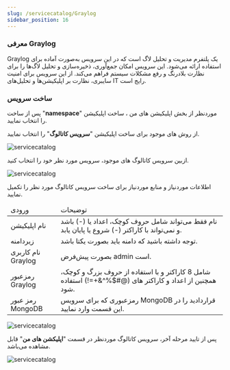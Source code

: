 ```yaml
---
slug: /servicecatalog/Graylog
sidebar_position: 16
---
```


### معرفی Graylog
Graylog یک پلتفرم مدیریت و تحلیل لاگ است که در این سرویس به‌صورت آماده برای استفاده ارائه می‌شود. این سرویس امکان جمع‌آوری، ذخیره‌سازی و تحلیل لاگ‌ها را برای نظارت بلادرنگ و رفع مشکلات سیستم فراهم می‌کند. از این سرویس برای امنیت سایبری، نظارت بر اپلیکیشن‌ها و تحلیل‌های IT رایج است.

### ساخت سرویس
پس از ساخت "**namespace**" موردنظر از بخش اپلیکیشن های من ، ساخت اپلیکیشن را انتخاب نمایید.

از روش های موجود برای ساخت اپلیکیشن "**سرویس کاتالوگ**" را انتخاب نمایید.

![servicecatalog](/img/servicecatalog/servicecatalog00.png)

ازبین سرویس کاتالوگ های موجود، سرویس مورد نظر خود را انتخاب کنید.

![servicecatalog](/img/servicecatalog/servicecatalog000.png)

اطلاعات موردنیاز و منابع موردنیاز برای ساخت سرویس کاتالوگ مورد نظر را تکمیل نمایید.

<table>
    <thead>
        <tr>
            <td>ورودی</td>
            <td>توضیحات</td>
        </tr>
    </thead>
    <tbody>
        <tr>
            <td>نام اپلیکیشن</td>
            <td>نام فقط می‌تواند شامل حروف کوچک، اعداد یا (-) باشد و نمی‌تواند با کاراکتر (-) شروع یا پایان یابد.</td>
        </tr>
        <tr>
            <td>زیردامنه</td>
            <td>توجه داشته باشید که دامنه باید بصورت یکتا باشد.</td>
        </tr>
        <tr>
            <td>نام کاربری Graylog</td>
            <td>بصورت پیش‌فرض admin است.</td>
        </tr>
        <tr>
            <td>رمزعبور Graylog</td>
            <td>شامل 8 کاراکتر و با استفاده از حروف بزرگ و کوچک، همچنین از اعداد و کاراکتر های (@#$%^&+=!) استفاده شود.</td>
        </tr>
        <tr>
            <td>رمز عبور MongoDB</td>
            <td>رمز‌عبوری که برای سرویس MongoDB قراردادید را در این قسمت وارد نمایید.</td>
        </tr>
    </tbody>
</table>

![servicecatalog](/img/servicecatalog/servicecatalog31.png)

پس از تایید مرحله آخر، سرویس کاتالوگ موردنظر در قسمت "**اپلیکشن های من**" قابل مشاهده می‌باشد.

![servicecatalog](/img/servicecatalog/servicecatalog32.png)

